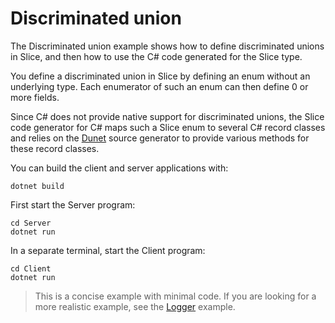 # Discriminated union

The Discriminated union example shows how to define discriminated unions in Slice, and then how to use the C# code
generated for the Slice type.

You define a discriminated union in Slice by defining an enum without an underlying type. Each enumerator of such an
enum can then define 0 or more fields.

Since C# does not provide native support for discriminated unions, the Slice code generator for C# maps such a Slice
enum to several C# record classes and relies on the [Dunet] source generator to provide various methods for these record
classes.

You can build the client and server applications with:

``` shell
dotnet build
```

First start the Server program:

```shell
cd Server
dotnet run
```

In a separate terminal, start the Client program:

```shell
cd Client
dotnet run
```

> This is a concise example with minimal code. If you are looking for a more realistic example, see the
> [Logger](../Logger/README.md) example.

[Dunet]: https://github.com/domn1995/dunet
